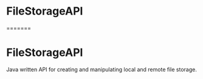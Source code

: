 # FileStorageAPI
=======
# FileStorageAPI
Java written API for creating and manipulating local and remote file storage.
